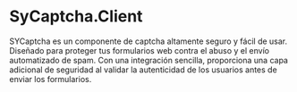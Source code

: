 # SyCaptcha.Client
SYCaptcha es un componente de captcha altamente seguro y fácil de usar. Diseñado para proteger tus formularios web contra el abuso y el envío automatizado de spam. Con una integración sencilla, proporciona una capa adicional de seguridad al validar la autenticidad de los usuarios antes de enviar los formularios.
